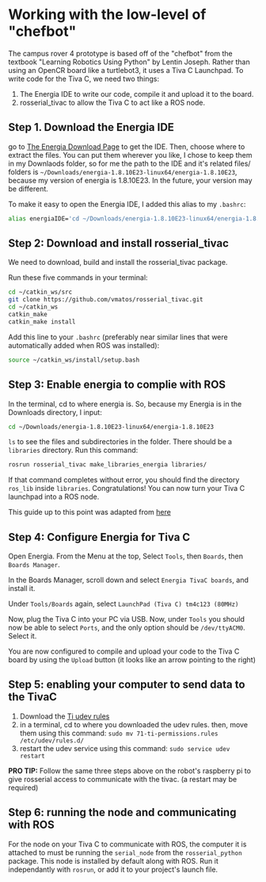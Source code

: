 # Working with the low-level of "chefbot"

The campus rover 4 prototype is based off of the "chefbot" from the textbook "Learning Robotics Using Python" by Lentin Joseph. Rather than using an OpenCR board like a turtlebot3, it uses a Tiva C Launchpad. To write code for the Tiva C, we need two things:

1. The Energia IDE to write our code, compile it and upload it to the board.
2. rosserial_tivac to allow the Tiva C to act like a ROS node.

## Step 1. Download the Energia IDE

go to [The Energia Download Page](https://energia.nu/download/) to get the IDE. Then, choose where to extract the files. You can put them wherever you like, I chose to keep them in my Downlaods folder, so for me the path to the IDE and it's related files/ folders is `~/Downloads/energia-1.8.10E23-linux64/energia-1.8.10E23`, because my version of energia is 1.8.10E23. In the future, your version may be different.

To make it easy to open the Energia IDE, I added this alias to my `.bashrc`:

``` sh
alias energiaIDE='cd ~/Downloads/energia-1.8.10E23-linux64/energia-1.8.10E23 && ./energia'
```

## Step 2: Download and install rosserial_tivac

We need to download, build and install the rosserial_tivac package.

Run these five commands in your terminal:

``` sh
cd ~/catkin_ws/src
git clone https://github.com/vmatos/rosserial_tivac.git
cd ~/catkin_ws
catkin_make
catkin_make install
```

Add this line to your `.bashrc` (preferably near similar lines that were automatically added when ROS was installed):

``` sh
source ~/catkin_ws/install/setup.bash
```

## Step 3: Enable energia to complie with ROS

In the terminal, cd to where energia is. So, because my Energia is in the Downloads directory, I input:

``` sh
cd ~/Downloads/energia-1.8.10E23-linux64/energia-1.8.10E23
```

`ls` to see the files and subdirectories in the folder. There should be a `libraries` directory. Run this command:

``` sh
rosrun rosserial_tivac make_libraries_energia libraries/
```

If that command completes without error, you should find the directory `ros_lib` inside `libraries`. Congratulations! You can now turn your Tiva C launchpad into a ROS node.

This guide up to this point was adapted from [here](http://wiki.ros.org/rosserial_tivac/Tutorials/Energia%20Setup)

## Step 4: Configure Energia for Tiva C

Open Energia. From the Menu at the top, Select `Tools`, then `Boards`, then `Boards Manager`.

In the Boards Manager, scroll down and select `Energia TivaC boards`, and install it.

Under `Tools/Boards` again, select `LaunchPad (Tiva C) tm4c123 (80MHz)`

Now, plug the Tiva C into your PC via USB. Now, under `Tools` you should now be able to select `Ports`, and the only option should be `/dev/ttyACM0`. Select it.

You are now configured to compile and upload your code to the Tiva C board by using the `Upload` button (it looks like an arrow pointing to the right)

## Step 5: enabling your computer to send data to the TivaC

1. Download the [Ti udev rules](https://s3.amazonaws.com/energiaUS/files/71-ti-permissions.rules)
2. in a terminal, cd to where you downloaded the udev rules. then, move them using this command: `sudo mv 71-ti-permissions.rules /etc/udev/rules.d/`
3. restart the udev service using this command: `sudo service udev restart`

**PRO TIP:** Follow the same three steps above on the robot's raspberry pi to give rosserial access to communicate with the tivac. (a restart may be required)

## Step 6: running the node and communicating with ROS

For the node on your Tiva C to communicate with ROS, the computer it is attached to must be running the `serial_node` from the `rosserial_python` package. This node is installed by default along with ROS. Run it independantly with `rosrun`, or add it to your project's launch file.
